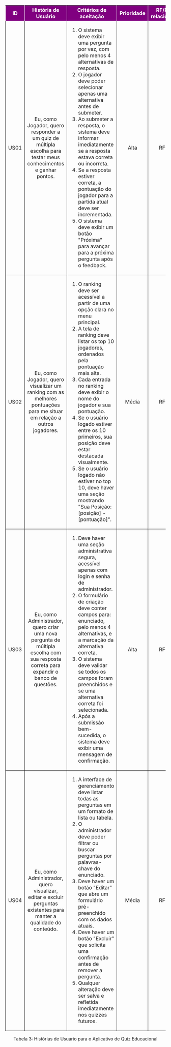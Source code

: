 <table> <thead> <tr style="background-color: purple; color: white"> <th style="border-style:solid;border-width:1px;text-align:center">ID</th> <th style="border-style:solid;border-width:1px;text-align:center">História de Usuário</th> <th style="border-style:solid;border-width:1px;text-align:center">Critérios de aceitação</th> <th style="border-style:solid;border-width:1px;text-align:center">Prioridade</th> <th style="border-style:solid;border-width:1px;text-align:center">RF/RNF relacionado</th> <th style="border-style:solid;border-width:1px;text-align:center">Story Points</th> </tr> </thead> <tbody> <tr> <td style="border-style:solid;border-width:1px;text-align:center;vertical-align:middle">US01</td> <td style="border-style:solid;border-width:1px;text-align:center;vertical-align:middle">Eu, como Jogador, quero responder a um quiz de múltipla escolha para testar meus conhecimentos e ganhar pontos.</td> <td style="border-style:solid;border-width:1px;text-align:left;vertical-align:middle"> <ol> <li>O sistema deve exibir uma pergunta por vez, com pelo menos 4 alternativas de resposta.</li> <li>O jogador deve poder selecionar apenas uma alternativa antes de submeter.</li> <li>Ao submeter a resposta, o sistema deve informar imediatamente se a resposta estava correta ou incorreta.</li> <li>Se a resposta estiver correta, a pontuação do jogador para a partida atual deve ser incrementada.</li> <li>O sistema deve exibir um botão "Próxima" para avançar para a próxima pergunta após o feedback.</li> </ol> </td> <td style="border-style:solid;border-width:1px;text-align:center;vertical-align:middle">Alta</td> <td style="border-style:solid;border-width:1px;text-align:center;vertical-align:middle">RF01</td> <td style="border-style:solid;border-width:1px;text-align:center;vertical-align:middle">8</td> </tr> <tr> <td style="border-style:solid;border-width:1px;text-align:center;vertical-align:middle">US02</td> <td style="border-style:solid;border-width:1px;text-align:center;vertical-align:middle">Eu, como Jogador, quero visualizar um ranking com as melhores pontuações para me situar em relação a outros jogadores.</td> <td style="border-style:solid;border-width:1px;text-align:left;vertical-align:middle"> <ol> <li>O ranking deve ser acessível a partir de uma opção clara no menu principal.</li> <li>A tela de ranking deve listar os top 10 jogadores, ordenados pela pontuação mais alta.</li> <li>Cada entrada no ranking deve exibir o nome do jogador e sua pontuação.</li> <li>Se o usuário logado estiver entre os 10 primeiros, sua posição deve estar destacada visualmente.</li> <li>Se o usuário logado não estiver no top 10, deve haver uma seção mostrando "Sua Posição: [posição] - [pontuação]".</li> </ol> </td> <td style="border-style:solid;border-width:1px;text-align:center;vertical-align:middle">Média</td> <td style="border-style:solid;border-width:1px;text-align:center;vertical-align:middle">RF03</td> <td style="border-style:solid;border-width:1px;text-align:center;vertical-align:middle">5</td> </tr> <tr> <td style="border-style:solid;border-width:1px;text-align:center;vertical-align:middle">US03</td> <td style="border-style:solid;border-width:1px;text-align:center;vertical-align:middle">Eu, como Administrador, quero criar uma nova pergunta de múltipla escolha com sua resposta correta para expandir o banco de questões.</td> <td style="border-style:solid;border-width:1px;text-align:left;vertical-align:middle"> <ol> <li>Deve haver uma seção administrativa segura, acessível apenas com login e senha de administrador.</li> <li>O formulário de criação deve conter campos para: enunciado, pelo menos 4 alternativas, e a marcação da alternativa correta.</li> <li>O sistema deve validar se todos os campos foram preenchidos e se uma alternativa correta foi selecionada.</li> <li>Após a submissão bem-sucedida, o sistema deve exibir uma mensagem de confirmação.</li> </ol> </td> <td style="border-style:solid;border-width:1px;text-align:center;vertical-align:middle">Alta</td> <td style="border-style:solid;border-width:1px;text-align:center;vertical-align:middle">RF04</td> <td style="border-style:solid;border-width:1px;text-align:center;vertical-align:middle">8</td> </tr> <tr> <td style="border-style:solid;border-width:1px;text-align:center;vertical-align:middle">US04</td> <td style="border-style:solid;border-width:1px;text-align:center;vertical-align:middle">Eu, como Administrador, quero visualizar, editar e excluir perguntas existentes para manter a qualidade do conteúdo.</td> <td style="border-style:solid;border-width:1px;text-align:left;vertical-align:middle"> <ol> <li>A interface de gerenciamento deve listar todas as perguntas em um formato de lista ou tabela.</li> <li>O administrador deve poder filtrar ou buscar perguntas por palavras-chave do enunciado.</li> <li>Deve haver um botão "Editar" que abre um formulário pré-preenchido com os dados atuais.</li> <li>Deve haver um botão "Excluir" que solicita uma confirmação antes de remover a pergunta.</li> <li>Qualquer alteração deve ser salva e refletida imediatamente nos quizzes futuros.</li> </ol> </td> <td style="border-style:solid;border-width:1px;text-align:center;vertical-align:middle">Média</td> <td style="border-style:solid;border-width:1px;text-align:center;vertical-align:middle">RF04</td> <td style="border-style:solid;border-width:1px;text-align:center;vertical-align:middle">8</td> </tr> </tbody> </table><div style="text-align: center"> <p>Tabela 3: Histórias de Usuário para o Aplicativo de Quiz Educacional</p> </div>
